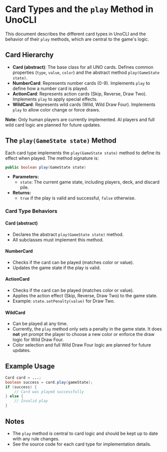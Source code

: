 # Card Types and the `play` Method in UnoCLI

This document describes the different card types in UnoCLI and the behavior of their `play` methods, which are central to the game's logic.

## Card Hierarchy

- **Card (abstract)**: The base class for all UNO cards. Defines common properties (`type`, `value`, `color`) and the abstract method `play(GameState state)`.
- **NumberCard**: Represents number cards (0-9). Implements `play` to define how a number card is played.
- **ActionCard**: Represents action cards (Skip, Reverse, Draw Two). Implements `play` to apply special effects.
- **WildCard**: Represents wild cards (Wild, Wild Draw Four). Implements `play` to allow color change or force draws.

**Note:** Only human players are currently implemented. AI players and full wild card logic are planned for future updates.

## The `play(GameState state)` Method

Each card type implements the `play(GameState state)` method to define its effect when played. The method signature is:

```java
public boolean play(GameState state)
```
- **Parameters:**
  - `state`: The current game state, including players, deck, and discard pile.
- **Returns:**
  - `true` if the play is valid and successful, `false` otherwise.

### Card Type Behaviors

#### Card (abstract)
- Declares the abstract `play(GameState state)` method.
- All subclasses must implement this method.

#### NumberCard
- Checks if the card can be played (matches color or value).
- Updates the game state if the play is valid.

#### ActionCard
- Checks if the card can be played (matches color or value).
- Applies the action effect (Skip, Reverse, Draw Two) to the game state.
- Example: `state.setPenalty(value)` for Draw Two.

#### WildCard

- Can be played at any time.
- Currently, the `play` method only sets a penalty in the game state. It does **not** yet prompt the player to choose a new color or enforce the draw logic for Wild Draw Four.
- Color selection and full Wild Draw Four logic are planned for future updates.

## Example Usage

```java
Card card = ...;
boolean success = card.play(gameState);
if (success) {
    // Card was played successfully
} else {
    // Invalid play
}
```

## Notes
- The `play` method is central to card logic and should be kept up to date with any rule changes.
- See the source code for each card type for implementation details.
